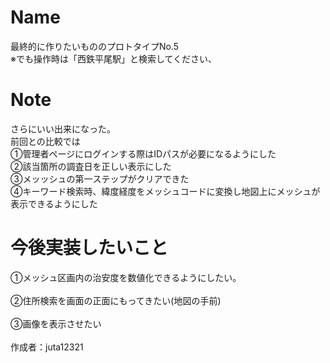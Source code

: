 # Name
最終的に作りたいもののプロトタイプNo.5<br>
※でも操作時は「西鉄平尾駅」と検索してください、<br> 

# Note
さらにいい出来になった。<br>
前回との比較では<br>
①管理者ページにログインする際はIDパスが必要になるようにした<br>
②該当箇所の調査日を正しい表示にした<br>
③メッッシュの第一ステップがクリアできた<br>
④キーワード検索時、緯度経度をメッシュコードに変換し地図上にメッシュが表示できるようにした<br>

# 今後実装したいこと
①メッシュ区画内の治安度を数値化できるようにしたい。<br>
<br>
②住所検索を画面の正面にもってきたい(地図の手前)<br>
<br>
③画像を表示させたい<br>
<br>
作成者：juta12321
